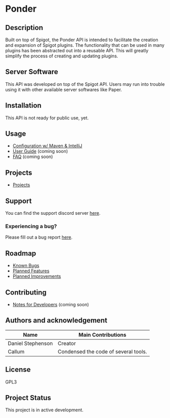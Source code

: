 # Ponder

## Description
Built on top of Spigot, the Ponder API is intended to facilitate the creation and expansion of Spigot plugins. The functionality that can be used in many plugins has been abstracted out into a reusable API. This will greatly simplify the process of creating and updating plugins.

## Server Software
This API was developed on top of the Spigot API. Users may run into trouble using it with other available server softwares like Paper.

## Installation
This API is not ready for public use, yet.

## Usage
- [Configuration w/ Maven & IntelliJ](https://github.com/Preponderous-Software/Ponder/wiki/Configuring-the-API-with-Maven-&-IntelliJ)
- [User Guide](https://github.com/Preponderous-Software/Ponder/wiki/Guide) (coming soon)
- [FAQ](https://github.com/Preponderous-Software/Ponder/wiki/FAQ) (coming soon)

## Projects
- [Projects](https://github.com/Preponderous-Software/Ponder/wiki/Projects)

## Support
You can find the support discord server [here](https://discord.gg/G6wQxfcBMt).

### Experiencing a bug?
Please fill out a bug report [here](https://github.com/Preponderous-Software/Ponder/issues?q=is%3Aissue+is%3Aopen+label%3Abug).

## Roadmap
- [Known Bugs](https://github.com/Preponderous-Software/Ponder/issues?q=is%3Aopen+is%3Aissue+label%3Abug)
- [Planned Features](https://github.com/Preponderous-Software/Ponder/issues?q=is%3Aopen+is%3Aissue+label%3AEpic)
- [Planned Improvements](https://github.com/Preponderous-Software/Ponder/issues?q=is%3Aopen+is%3Aissue+label%3Aimprovement)

## Contributing
- [Notes for Developers](https://github.com/Preponderous-Software/Ponder/wiki/Developer-Notes) (coming soon)

## Authors and acknowledgement
Name | Main Contributions
------------ | -------------
Daniel Stephenson | Creator
Callum | Condensed the code of several tools.

## License
GPL3

## Project Status
This project is in active development.
